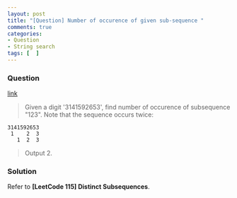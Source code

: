 ```yaml
---
layout: post
title: "[Question] Number of occurence of given sub-sequence "
comments: true
categories:
- Question
- String search
tags: [  ]
---
```


### Question

[link](http://stackoverflow.com/questions/6877249/find-the-number-of-occurrences-of-a-subsequence-in-a-string)

> Given a digit '3141592653', find number of occurence of subsequence "123". Note that the sequence occurs twice:

    3141592653
     1    2  3
       1  2  3

> Output 2.

### Solution

Refer to __[LeetCode 115] Distinct Subsequences__. 
